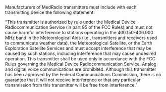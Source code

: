 Manufacturers of MedRadio transmitters must include with each transmitting device the following statement:

“This transmitter is authorized by rule under the Medical Device Radiocommunication Service (in part 95 of the FCC Rules) and must not cause harmful interference to stations operating in the 400.150-406.000 MHz band in the Meteorological Aids (i.e., transmitters and receivers used to communicate weather data), the Meteorological Satellite, or the Earth Exploration Satellite Services and must accept interference that may be caused by such stations, including interference that may cause undesired operation. This transmitter shall be used only in accordance with the FCC Rules governing the Medical Device Radiocommunication Service. Analog and digital voice communications are prohibited. Although this transmitter has been approved by the Federal Communications Commission, there is no guarantee that it will not receive interference or that any particular transmission from this transmitter will be free from interference.”

